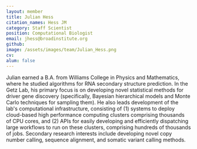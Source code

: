 ```yaml
---
layout: member
title: Julian Hess
citation_names: Hess JM
category: Staff Scientist
position: Computational Biologist
email: jhess@broadinstitute.org
github:
image: /assets/images/team/Julian_Hess.png
cv:
alum: false
---
```


Julian earned a B.A. from Williams College in Physics and Mathematics, where he studied algorithms for RNA secondary structure prediction. In the Getz Lab, his primary focus is on developing novel statistical methods for driver gene discovery (specifically, Bayesian hierarchical models and Monte Carlo techniques for sampling them). He also leads development of the lab's computational infrastructure, consisting of (1) systems to deploy cloud-based high performance computing clusters comprising thousands of CPU cores, and (2) APIs for easily developing and efficiently dispatching large workflows to run on these clusters, comprising hundreds of thousands of jobs. Secondary research interests include developing novel copy number calling, sequence alignment, and somatic variant calling methods.
